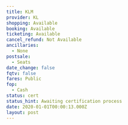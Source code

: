 ```yaml
---
title: KLM
provider: KL
shopping: Available
booking: Available
ticketing: Available
cancel_refund: Not Available
ancillaries:
  - None
postsale:
  - Seats
date_change: false
fqtv: false
fares: Public
fop:
  - Cash
status: cert
status_hint: Awaiting certification process
date: 2020-01-01T00:00:13.000Z
layout: post
---
```

